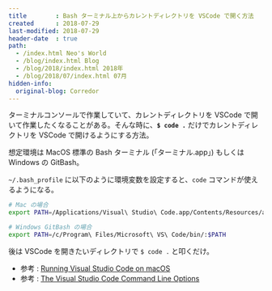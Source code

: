 ```yaml
---
title        : Bash ターミナル上からカレントディレクトリを VSCode で開く方法
created      : 2018-07-29
last-modified: 2018-07-29
header-date  : true
path:
  - /index.html Neo's World
  - /blog/index.html Blog
  - /blog/2018/index.html 2018年
  - /blog/2018/07/index.html 07月
hidden-info:
  original-blog: Corredor
---
```


ターミナルコンソールで作業していて、カレントディレクトリを VSCode で開いて作業したくなることがある。そんな時に、**`$ code .`** だけでカレントディレクトリを VSCode で開けるようにする方法。

想定環境は MacOS 標準の Bash ターミナル (「ターミナル.app」) もしくは Windows の GitBash。

`~/.bash_profile` に以下のように環境変数を設定すると、`code` コマンドが使えるようになる。

```bash
# Mac の場合
export PATH=/Applications/Visual\ Studio\ Code.app/Contents/Resources/app/bin/:$PATH

# Windows GitBash の場合
export PATH=/c/Program\ Files/Microsoft\ VS\ Code/bin/:$PATH
```

後は VSCode を開きたいディレクトリで `$ code .` と叩くだけ。

- 参考 : [Running Visual Studio Code on macOS](https://code.visualstudio.com/docs/setup/mac#_launching-from-the-command-line)
- 参考 : [The Visual Studio Code Command Line Options](https://code.visualstudio.com/docs/editor/command-line)
